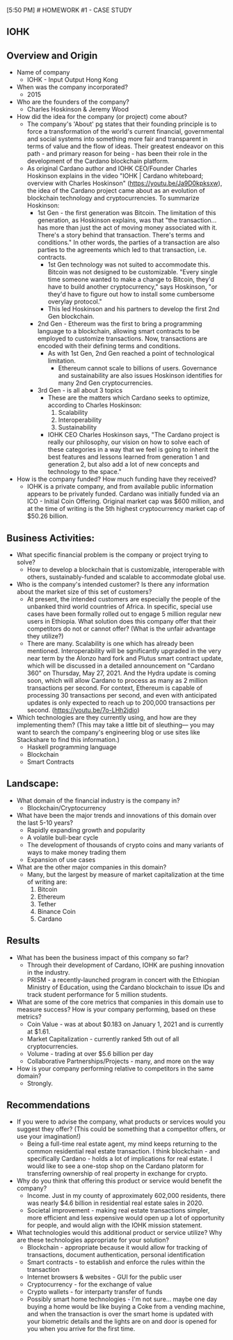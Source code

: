 [5:50 PM] # HOMEWORK #1 - CASE STUDY
## IOHK
## Overview and Origin
* Name of company
    * IOHK - Input Output Hong Kong
* When was the company incorporated?
    * 2015
* Who are the founders of the company?
    * Charles Hoskinson & Jeremy Wood
* How did the idea for the company (or project) come about?
    * The company's 'About' pg states that their founding principle is to force a transformation of the world's current financial, governmental and social systems into something more fair and transparent in terms of value and the flow of ideas. Their greatest endeavor on this path - and primary reason for being - has been their role in the development of the Cardano blockchain platform. 
    * As original Cardano author and IOHK CEO/Founder Charles Hoskinson explains in the video "IOHK | Cardano whiteboard; overview with Charles Hoskinson" (https://youtu.be/Ja9D0kpksxw), the idea of the Cardano project came about as an evolution of blockchain technology and cryptocurrencies. To summarize Hoskinson:
        * 1st Gen - the first generation was Bitcoin. The limitation of this generation, as Hoskinson explains, was that "the transaction... has more than just the act of moving money associated with it. There's a story behind that transaction. There's terms and conditions." In other words, the parties of a transaction are also parties to the agreements which led to that transaction, i.e. contracts. 
            * 1st Gen technology was not suited to accommodate this. Bitcoin was not designed to be customizable. "Every single time someone wanted to make a change to Bitcoin, they'd have to build another cryptocurrency," says Hoskinson, "or they'd have to figure out how to install some cumbersome overylay protocol." 
            * This led Hoskinson and his partners to develop the first 2nd Gen blockchain.
        * 2nd Gen - Ethereum was the first to bring a programming language to a blockchain, allowing smart contracts to be employed to customize transactions. Now, transactions are encoded with their defining terms and conditions. 
            * As with 1st Gen, 2nd Gen reached a point of technological limitation. 
                * Ethereum cannot scale to billions of users. Governance and sustainability are also issues Hoskinson identifies for many 2nd Gen cryptocurrencies.
        * 3rd Gen - is all about 3 topics
            * These are the matters which Cardano seeks to optimize, according to Charles Hoskinson:
                1. Scalability
                2. Interoperability
                3. Sustainability
            * IOHK CEO Charles Hoskinson says, "The Cardano project is really our philosophy, our vision on how to solve each of these categories in a way that we feel is going to inherit the best features and lessons learned from generation 1 and generation 2, but also add a lot of new concepts and technology to the space."
* How is the company funded? How much funding have they received?
    * IOHK is a private company, and from available public information appears to be privately funded. Cardano was initially funded via an ICO - Initial Coin Offering. Original market cap was $600 million, and at the time of writing is the 5th highest cryptocurrency market cap of  $50.26 billion.
## Business Activities:
* What specific financial problem is the company or project trying to solve?
    * How to develop a blockchain that is customizable, interoperable with others, sustainably-funded and scalable to accommodate global use. 
* Who is the company's intended customer?  Is there any information about the market size of this set of customers?
    * At present, the intended customers are especially the people of the unbanked third world countries of Africa. In specific, special use cases have been formally rolled out to engage 5 million regular new users in Ethiopia. 
What solution does this company offer that their competitors do not or cannot offer? (What is the unfair advantage they utilize?)
    * There are many. Scalability is one which has already been mentioned. Interoperability will be sgnificantly upgraded in the very near term by the Alonzo hard fork and Plutus smart contract update, which will be discussed in a detailed announcement on "Cardano 360" on Thursday, May 27, 2021. And the Hydra update is coming soon, which will allow Cardano to process as many as 2 million transactions per second. For context, Ethereum is capable of processing 30 transactions per second, and even with anticipated updates is only expected to reach up to 200,000 transactions per second. (https://youtu.be/7o-LHh2jdio)
* Which technologies are they currently using, and how are they implementing them? (This may take a little bit of sleuthing–– you may want to search the company's engineering blog or use sites like Stackshare to find this information.)
    * Haskell programming language
    * Blockchain
    * Smart Contracts
## Landscape:
* What domain of the financial industry is the company in?
    * Blockchain/Cryptocurrency
* What have been the major trends and innovations of this domain over the last 5-10 years?
    * Rapidly expanding growth and popularity
    * A volatile bull-bear cycle
    * The development of thousands of crypto coins and many variants of ways to make money trading them
    * Expansion of use cases
* What are the other major companies in this domain?
    * Many, but the largest by measure of market capitalization at the time of writing are:
        1. Bitcoin
        2. Ethereum
        3. Tether
        4. Binance Coin
        5. Cardano
## Results
* What has been the business impact of this company so far?
    * Through their development of Cardano, IOHK are pushing innovation in the industry. 
    * PRISM - a recently-launched program in concert with the Ethiopian Ministry of Education, using the Cardano blockchain to issue IDs and track student performance for 5 million students. 
* What are some of the core metrics that companies in this domain use to measure success? How is your company performing, based on these metrics?
    * Coin Value - was at about $0.183 on January 1, 2021 and is currently at $1.61.
    * Market Capitalization - currently ranked 5th out of all cryptocurrencies.
    * Volume - trading at over $5.6 billion per day
    * Collaborative Partnerships/Projects - many, and more on the way
* How is your company performing relative to competitors in the same domain?
    * Strongly.  
## Recommendations
* If you were to advise the company, what products or services would you suggest they offer? (This could be something that a competitor offers, or use your imagination!)
    * Being a full-time real estate agent, my mind keeps returning to the common residential real estate transaction. I think blockchain - and specifically Cardano - holds a lot of implications for real estate. I would like to see a one-stop shop on the Cardano platorm for transferring ownership of real property in exchange for crypto.
* Why do you think that offering this product or service would benefit the company?
    * Income. Just in my county of approximately 602,000 residents, there was nearly $4.6 billion in residential real estate sales in 2020.  
    * Societal improvement - making real estate transactions simpler, more efficient and less expensive would open up a lot of opportunity for people, and would align with the IOHK mission statement.
* What technologies would this additional product or service utilize? Why are these technologies appropriate for your solution?
    * Blockchain - appropriate because it would allow for tracking of transactions, document authentication, personal identification
    * Smart contracts - to establish and enforce the rules within the transaction
    * Internet browsers & websites - GUI for the public user
    * Cryptocurrency - for the exchange of value
    * Crypto wallets - for interparty transfer of funds
    * Possibly smart home technologies - I'm not sure... maybe one day buying a home would be like buying a Coke from a vending machine, and when the transaction is over the smart home is updated with your biometric details and the lights are on and door is opened for you when you arrive for the first time. 
